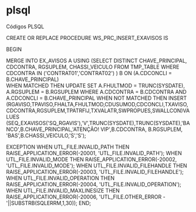# plsql
 Códigos PLSQL
 
CREATE OR REPLACE PROCEDURE WS_PRC_INSERT_EXAVISOS IS

 BEGIN

   MERGE INTO EX_AVISOS A
      USING (SELECT DISTINCT CHAVE_PRINCIPAL, CDCONTRA, RGSUPLEM, CHASSI_VEICULO FROM TMP_TABLE
             WHERE CDCONTRA IN ('CONTRAT01','CONTRAT02')
             ) B
         ON (A.CDCONCLI = B.CHAVE_PRINCIPAL)    
       WHEN MATCHED THEN
        UPDATE SET A.FHULTMOD = TRUNC(SYSDATE), A.RGSUPLEM = B.RGSUPLEM
             WHERE A.CDCONTRA = B.CDCONTRA
               AND A.CDCONCLI = B.CHAVE_PRINCIPAL
       WHEN NOT MATCHED THEN 
        INSERT
         (RGAVISO,TPAVISO,FHALTA,FHULTMOD,CDUSUMOD,CDCONCLI,TXAVISO,CDCONTRA,RGSUPLEM,TPATRFIJ,TXVALATR,SWPROPUES,SWALLCON)VALUES
         (SEQ_EXAVISOS('SQ_RGAVIS'),'V',TRUNC(SYSDATE),TRUNC(SYSDATE),'BANCO',B.CHAVE_PRINCIPAL,'ATENÇÃO! VIP',B.CDCONTRA, B.RGSUPLEM, 'BAS',B.CHASSI_VEICULO,'S','S');
 
  EXCEPTION
    WHEN UTL_FILE.INVALID_PATH THEN
      RAISE_APPLICATION_ERROR(-20001, 'UTL_FILE.INVALID_PATH');
    WHEN UTL_FILE.INVALID_MODE THEN
      RAISE_APPLICATION_ERROR(-20002, 'UTL_FILE.INVALID_MODE');
    WHEN UTL_FILE.INVALID_FILEHANDLE THEN
      RAISE_APPLICATION_ERROR(-20003, 'UTL_FILE.INVALID_FILEHANDLE');
    WHEN UTL_FILE.INVALID_OPERATION THEN
      RAISE_APPLICATION_ERROR(-20004, 'UTL_FILE.INVALID_OPERATION');
    WHEN UTL_FILE.INVALID_MAXLINESIZE THEN
     RAISE_APPLICATION_ERROR(-20006, 'UTL_FILE.OTHER_ERROR - '||SUBSTRB(SQLERRM,1,30));
  END;
